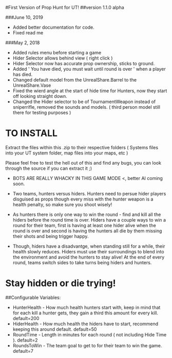 #First Version of Prop Hunt for UT! 
##version 1.1.0 alpha


###June 10, 2019
* Added better documentation for code.
* Fixed read me


###May 2, 2018
* Added rules menu before starting a game 
* Hider Selector allows behind view ( right click ) 
* Hider Selector now has accurate prop ownership, sticks to ground.
* Added ' You have died, you must wait until round is over ' when a player has died.
* Changed default model from the UnrealShare.Barrel to the UnrealShare.Vase
* Fixed the wierd angle at the start of hide time for Hunters, now they start off looking straight down. 
* Changed the Hider selector to be of TournamentWeapon instead of sniperrifle, removed the sounds and models. ( third person model still there for testing purposes )


# TO INSTALL
Extract the files within this .zip to their respective folders ( Systems files into your UT system folder, map files into your maps, etc )

Please feel free to test the hell out of this and find any bugs, you can look through the source if you can extract it ;)

* BOTS ARE REALLY WHACKY IN THIS GAME MODE <, better AI coming soon.


* Two teams, hunters versus hiders. Hunters need to persue hider players disguised as props though every miss with the hunter weapon is a health penalty, so make sure you shoot wisely!

* As hunters there is only one way to win the round - find and kill all the hiders before the round time is over. Hiders have a couple ways to win a round for their team, first is having at least one hider alive when the round is over and second is having the hunters all die by them missing their shots and being trigger happy.

* Though, hiders have a disadvantge, when standing still for a while, their health slowly reduces. Hiders must use their surroundings to blend into the environment and avoid the hunters to stay alive! At the end of every round, teams switch sides to take turns being hiders and hunters. 

# Stay hidden or die trying!

##Configurable Variables:
* HunterHealth - How much health hunters start with, keep in mind that for each kill a hunter gets, they gain a third this amount for every kill. default=200
* HiderHealth - How much health the hiders have to start, recommend keeping this around default. default=50
* RoundTime - Length in minutes for each round ( not including Hide Time ). default=2
* RoundsToWin - The team goal to get to for their team to win the game. default=7
